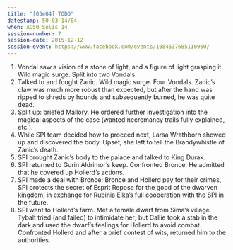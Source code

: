 ```yaml
---
title: "[03e04] TODO"
datestamp: 50-03-14/04
when: AC50 Solis 14
session-number: 7
session-date: 2015-12-12
session-event: https://www.facebook.com/events/1684637685110960/
---
```


1. Vondal saw a vision of a stone of light, and a figure of light grasping it. Wild magic surge. Split into two Vondals.
2. Talked to and fought Zanic. Wild magic surge. Four Vondals. Zanic’s claw was much more robust than expected, but after the hand was ripped to shreds by hounds and subsequently burned, he was quite dead.
3. Split up: briefed Mallory. He ordered further investigation into the magical aspects of the case (wanted necromancy trails fully explained, etc.).
4. While SPI team decided how to proceed next, Larsa Wrathborn showed up and discovered the body. Upset, she left to tell the Brandywhistle of Zanic’s death.
5. SPI brought Zanic’s body to the palace and talked to King Durak.
6. SPI returned to Gurin Aldrimor’s keep. Confronted Bronce. He admitted that he covered up Hollerd’s actions.
7. SPI made a deal with Bronce: Bronce and Hollerd pay for their crimes, SPI protects the secret of Esprit Repose for the good of the dwarven kingdom, in exchange for Rubinia Elka’s full cooperation with the SPI in the future.
8. SPI went to Hollerd’s farm. Met a female dwarf from Sima’s village. Tybalt tried (and failed) to intimidate her; but Callie took a stab in the dark and used the dwarf’s feelings for Hollerd to avoid combat. Confronted Hollerd and after a brief contest of wits, returned him to the authorities.
